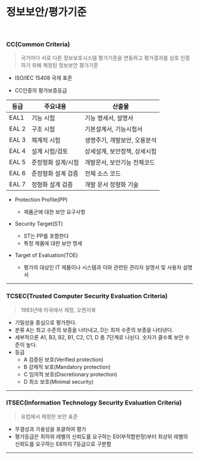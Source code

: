 # 정보보안/평가기준

<br>

### CC(Common Criteria)

> 국가마다 서로 다른 정보보호시스템 평가기준을 연동하고 평가결과를 상호 인증하기 위해 제정된 정보보안 평가기준

- ISO/IEC 15408 국제 표준

* CC인증의 평가보증등급

| 등급  | 주요내용           | 산출물                       |
| ----- | ------------------ | ---------------------------- |
| EAL1  | 기능 시험          | 기능 명세서, 설명서          |
| EAL 2 | 구조 시험          | 기본설계서, 기능시험서       |
| EAL 3 | 체계적 시험        | 생명주기, 개발보안, 오용분석 |
| EAL 4 | 설계 시험/검토     | 상세설계, 보안정책, 상세시험 |
| EAL 5 | 준정형화 설계/시험 | 개발문서, 보안기능 전체코드  |
| EAL 6 | 준정형화 설계 검증 | 전체 소스 코드               |
| EAL 7 | 정형화 설계 검증   | 개발 문서 정형화 기술        |

* Protection Profile(PP)
  * 제품군에 대한 보안 요구사항

* Security Target(ST)
  * ST는 PP를 포함한다
  * 특정 제품에 대한 보안 명세
* Target of Evaluation(TOE)
  * 평가의 대상인 IT 제품이나 시스템과 이와 관련된 관리자 설명서 및 사용자 설명서

---

### TCSEC(**Trusted Computer Security Evaluation Criteria**)

> 1983년에 미국에서 제정, 오렌지북

- 기밀성을 중심으로 평가한다.
- 분류 A는 최고 수준의 보증을 나타내고, D는 최저 수준의 보증을 나타낸다.
- 세부적으론 A1, B3, B2, B1, C2, C1, D 총 7단계로 나뉜다. 숫자가 클수록 보안 수준이 높다.
- 등급
  - A 검증된 보호(Verified protection)
  - B 강제적 보호(Mandatory protection)
  - C 임의적 보호(Discretionary protection)
  - D 최소 보호(Minimal security)

----

### ITSEC(Information Technology Security Evaluation Criteria)

> 유럽에서 제정한 보안 표준

* 무결성과 가용성을 포괄하여 평가
* 평가등급은 최하위 레벨의 신뢰도를 요구하는 E0(부적합판정)부터 최상위 레벨의 신뢰도를 요구하는 E6까지 7등급으로 구분함

---



